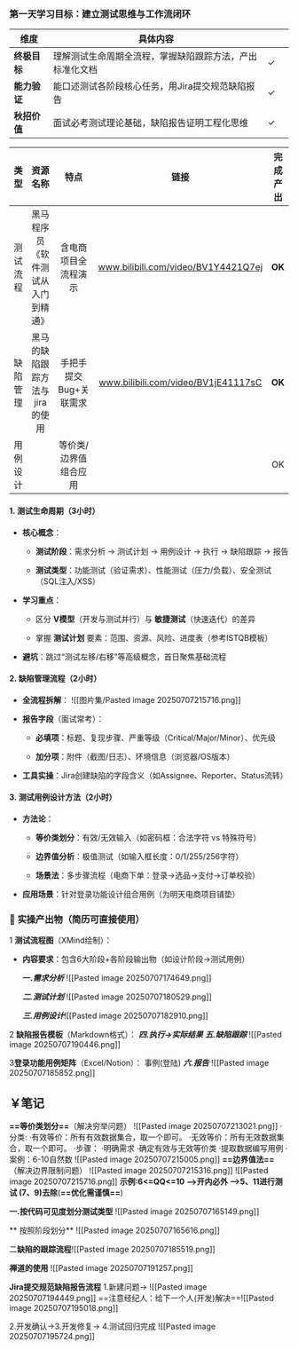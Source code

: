 ### **第一天学习目标：建立测试思维与工作流闭环**
| **维度**   | **具体内容**                     |     |     |
| -------- | ---------------------------- | --- | --- |
| **终极目标** | 理解测试生命周期全流程，掌握缺陷跟踪方法，产出标准化文档 | ✓   |     |
| **能力验证** | 能口述测试各阶段核心任务，用Jira提交规范缺陷报告   | ✓   |     |
| **秋招价值** | 面试必考测试理论基础，缺陷报告证明工程化思维       | ✓   |     |

| **类型** |     **资源名称**      |    **特点**     |               **链接**                |  完成产出  |
| :----: | :---------------: | :-----------: | :---------------------------------: | :----: |
|  测试流程  | 黑马程序员《软件测试从入门到精通》 |  含电商项目全流程演示   | www.bilibili.com/video/BV1Y4421Q7ej | **OK** |
|  缺陷管理  | 黑马的缺陷跟踪方法与jira的使用 | 手把手提交Bug+关联需求 | www.bilibili.com/video/BV1jE41117sC | **OK** |
|  用例设计  |                   |  等价类/边界值组合应用  |                                     |   OK   |

#### 1. **测试生命周期（3小时）**

- **核心概念**：
    
    - **测试阶段**：需求分析 → 测试计划 → 用例设计 → 执行 → 缺陷跟踪 → 报告
        
    - **测试类型**：功能测试（验证需求）、性能测试（压力/负载）、安全测试（SQL注入/XSS）
        
- **学习重点**：
    
    - 区分 **V模型**（开发与测试并行）与 **敏捷测试**（快速迭代）的差异
        
    - 掌握 **测试计划** 要素：范围、资源、风险、进度表（参考ISTQB模板）
        
- **避坑**：跳过“测试左移/右移”等高级概念，首日聚焦基础流程

#### 2. **缺陷管理流程（2小时）**

- **全流程拆解**：
![[图片集/Pasted image 20250707215716.png]]


- **报告字段**（面试常考）：
    
    - **必填项**：标题、复现步骤、严重等级（Critical/Major/Minor）、优先级
        
    - **加分项**：附件（截图/日志）、环境信息（浏览器/OS版本）
        
- **工具实操**：Jira创建缺陷的字段含义（如Assignee、Reporter、Status流转）
    

#### 3. **测试用例设计方法（2小时）**

- **方法论**：
    
    - **等价类划分**：有效/无效输入（如密码框：合法字符 vs 特殊符号）
        
    - **边界值分析**：极值测试（如输入框长度：0/1/255/256字符）
        
    - **场景法**：多步骤流程（电商下单：登录→选品→支付→订单校验）
        
- **应用场景**：针对登录功能设计组合用例（为明天电商项目铺垫）




### 🎯 **实操产出物（简历可直接使用）**

1 **测试流程图**（XMind绘制）：

- **内容要求**：包含6大阶段+各阶段输出物（如设计阶段→测试用例）

   **一.*需求分析***  ![[Pasted image 20250707174649.png]]


  ***二.测试计划***
![[Pasted image 20250707180529.png]]


   ***三.用例设计***![[Pasted image 20250707182910.png]]


2 **缺陷报告模板**（Markdown格式）：
***四.执行->实际结果***
***五.缺陷跟踪*** 
![[Pasted image 20250707190446.png]]

3**登录功能用例矩阵**（Excel/Notion）：
事例(登陆)
***六.报告***
![[Pasted image 20250707185852.png]]





## ￥笔记
**==等价类划分==**（解决穷举问题）
![[Pasted image 20250707213021.png]]
·分类:
     ·有效等价：所有有效数据集合，取一个即可。
     ·无效等价：所有无效数据集合，取一个即可。
·步骤：
    ·明确需求
    ·确定有效与无效等价类
    ·提取数据编写用例
·案例：6-10自然数
![[Pasted image 20250707215005.png]]
**==边界值法==**（解决边界限制问题）
![[Pasted image 20250707215316.png]]
![[Pasted image 20250707215716.png]]
  **示例:6<=QQ<=10 -->开内必外 -->5、11进行测试 (7、9)去除**(**==优化需谨慎==**)

**一.按代码可见度划分测试类型**
![[Pasted image 20250707165149.png]]

**  按照阶段划分**
![[Pasted image 20250707165616.png]]

二**缺陷的跟踪流程**![[Pasted image 20250707185519.png]]


**禅道的使用**
![[Pasted image 20250707191257.png]]


**Jira提交规范缺陷报告流程**
1.新建问题->
![[Pasted image 20250707194449.png]]
==注意经纪人：给下一个人(开发)解决==![[Pasted image 20250707195018.png]]

2.开发确认->3.开发修复->
4.测试回归完成
![[Pasted image 20250707195724.png]]

